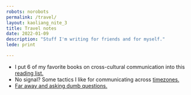 ```yaml
---
robots: norobots
permalink: /travel/
layout: kaoliang_nite_3
title: Travel notes
date: 2022-01-09
description: "Stuff I'm writing for friends and for myself."
lede: print

---
```



+ I put 6 of my favorite books on cross-cultural communication into this [reading list.]
+ No signal? Some tactics I like for communicating across [timezones.]
+ [Far away and asking dumb questions.]


[reading list.]: https://www.zachmccabe.com/travel/reading-list

[timezones.]: https://www.zachmccabe.com/travel/timezones

[Far away and asking dumb questions.]: https://www.zachmccabe.com/travel/dumb-questions

